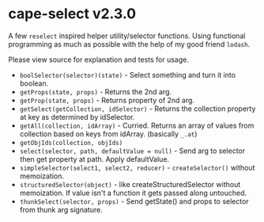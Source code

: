 # cape-select v2.3.0

A few `reselect` inspired helper utility/selector functions. Using functional programming as much as possible with the help of my good friend `lodash`.

Please view source for explanation and tests for usage.

- `boolSelector(selector)(state)` - Select something and turn it into boolean.
- `getProps(state, props)` - Returns the 2nd arg.
- `getProp(state, props)` - Returns property of 2nd arg.
- `getSelect(getCollection, idSelector)` - Returns the collection property at key as determined by idSelector.
- `getAll(collection, idArray)` - Curried. Returns an array of values from collection based on keys from idArray. (basically `_.at`)
- `getObjIds(collection, objIds)`
- `select(selector, path, defaultValue = null)` - Send arg to selector then get property at path. Apply defaultValue.
- `simpleSelector(select1, select2, reducer)` - `createSelector()` without memoization.
- `structuredSelector(object)` - like createStructuredSelector without memoization. If value isn't a function it gets passed along untouched.
- `thunkSelect(selector, props)` - Send getState() and props to selector from thunk arg signature.
